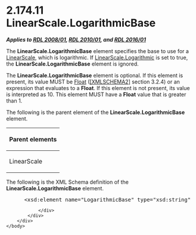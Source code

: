 <html dir="LTR" xmlns:mshelp="http://msdn.microsoft.com/mshelp" xmlns:ddue="http://ddue.schemas.microsoft.com/authoring/2003/5" xmlns:xlink="http://www.w3.org/1999/xlink" xmlns:tool="http://www.microsoft.com/tooltip">
    <head>
        <meta http-equiv="Content-Type" content="text/html; CHARSET=utf-8"></meta>
        <meta name="save" content="history"></meta>
        <title>2.174.11 LinearScale.LogarithmicBase</title>
        <xml>
            <mshelp:toctitle title="2.174.11 LinearScale.LogarithmicBase"></mshelp:toctitle>
            <mshelp:rltitle title="[MS-RDL]: LinearScale.LogarithmicBase"></mshelp:rltitle>
            <mshelp:keyword index="A" term="2704cf45-fbf8-4172-8345-c6f36d68300d"></mshelp:keyword>
            <mshelp:attr name="DCSext.ContentType" value="open specification"></mshelp:attr>
            <mshelp:attr name="AssetID" value="2704cf45-fbf8-4172-8345-c6f36d68300d"></mshelp:attr>
            <mshelp:attr name="TopicType" value="kbRef"></mshelp:attr>
            <mshelp:attr name="DCSext.Title" value="[MS-RDL]: LinearScale.LogarithmicBase" />
        </xml>
    </head>
    <body>
        <div id="header">
            <h1 class="heading">2.174.11 LinearScale.LogarithmicBase</h1>
        </div>
        <div id="mainSection">
            <div id="mainBody">
                <div id="allHistory" class="saveHistory"></div>
                <div id="sectionSection0" class="section" name="collapseableSection">
                    

<p><b><i>Applies to </i></b><a href="1e855f94-4617-47e4-b89e-0856c6cb420f.md"><b><i>RDL 2008/01</i></b></a><b><i>,
</i></b><a href="3428e690-a348-4ec7-8a6a-8efb42d2cdee.md"><b><i>RDL 2010/01</i></b></a><b><i>,
and </i></b><a href="52ce3983-2bfc-4e72-9359-42aaf5fe4509.md"><b><i>RDL 2016/01</i></b></a></p>

<p>The <b>LinearScale.LogarithmicBase</b> element specifies the
base to use for a <a href="744f8b40-7ad5-4652-94a1-76ae5df59389.md">LinearScale</a>,
which is logarithmic. If <a href="9080b76d-cee7-4ca2-ab6b-8c56d1041964.md">LinearScale.Logarithmic</a>
is set to true, the <b>LinearScale.LogarithmicBase</b> element is ignored. </p>

<p>The <b>LinearScale.LogarithmicBase</b> element is optional.
If this element is present, its value MUST be <a href="c7d0946f-992e-4abc-a304-09b53e030692.md">Float</a> (<a href="https://go.microsoft.com/fwlink/?LinkId=90610">[XMLSCHEMA2]</a> section
3.2.4) or an expression that evaluates to a <b>Float</b>. If this element is
not present, its value is interpreted as 10. This element MUST have a <b>Float</b>
value that is greater than 1.</p>

<p>The following is the parent element of the <b>LinearScale.LogarithmicBase</b>
element.</p>

<table>
 <thead>
  <tr>
   <th>
   <p>Parent elements</p>
   </th>
  </tr>
 </thead>
 <tr>
  <td>
  <p>LinearScale</p>
  </td>
 </tr>
</table>

<p>The following is the XML Schema definition of the <b>LinearScale.LogarithmicBase</b>
element.</p>

<dl>
<dd>
<div><pre> &lt;xsd:element name=&quot;LogarithmicBase&quot; type=&quot;xsd:string&quot; minOccurs=&quot;0&quot; /&gt;
</pre></div>
</dd></dl>


                </div>
            </div>
        </div>
    </body>
</html>